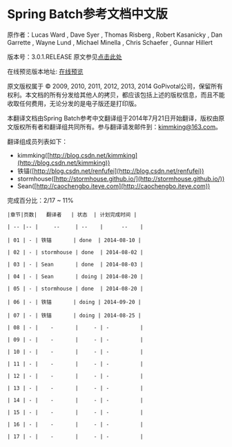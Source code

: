 # Spring Batch参考文档中文版

原作者：Lucas Ward , Dave Syer , Thomas Risberg , Robert Kasanicky , Dan Garrette , Wayne Lund , Michael Minella , Chris Schaefer , Gunnar Hillert

版本号：3.0.1.RELEASE 原文参见[点击此处](http://docs.spring.io/spring-batch/trunk/reference/html/index.html)

在线预览版本地址: [在线预览](http://kimmking.gitbooks.io/springbatchreference/)

原文版权属于 © 2009, 2010, 2011, 2012, 2013, 2014 GoPivotal公司，保留所有权利。本文档的所有分发给其他人的拷贝，都应该包括上述的版权信息，而且不能收取任何费用，无论分发的是电子版还是打印版。

本翻译文档由Spring Batch参考中文翻译组于2014年7月21日开始翻译，版权由原文版权所有者和翻译组共同所有。参与翻译请发邮件到：kimmking@163.com。

翻译组成员列表如下：

* kimmking([http://blog.csdn.net/kimmking](http://blog.csdn.net/kimmking))
* 铁锚([http://blog.csdn.net/renfufei](http://blog.csdn.net/renfufei))
* stormhouse([http://stormhouse.github.io/](http://stormhouse.github.io/))
* Sean([http://caochengbo.iteye.com](http://caochengbo.iteye.com))

完成百分比：2/17 ~ 11%
	
	|章节|页数|   翻译者   | 状态  | 计划完成时间 |
	
	| -- |-- |     --     | --    |      --    |
	
	| 01 | - | 铁锚       | done  | 2014-08-10 |
	
	| 02 | - | stormhouse | done  | 2014-08-02 |
	
	| 03 | - | Sean       | done  | 2014-08-03 |
	
	| 04 | - | Sean       | doing | 2014-08-20 |
	
	| 05 | - | stormhouse | done  | 2014-08-20 |
	
	| 06 | - | 铁锚       | doing | 2014-09-20 |
	
	| 07 | - | 铁锚       | doing | 2014-08-25 |
	
	| 08 | - |    -       |     - | -          |
	
	| 09 | - |    -       |     - | -          |
	
	| 10 | - |    -       |     - | -          |
	
	| 11 | - |    -       |     - | -          |
	
	| 12 | - |    -       |     - | -          |
	
	| 13 | - |    -       |     - | -          |
	
	| 14 | - |    -       |     - | -          |
	
	| 15 | - |    -       |     - | -          |
	
	| 16 | - |    -       |     - | -          |
	
	| 17 | - |    -       |     - | -          |

